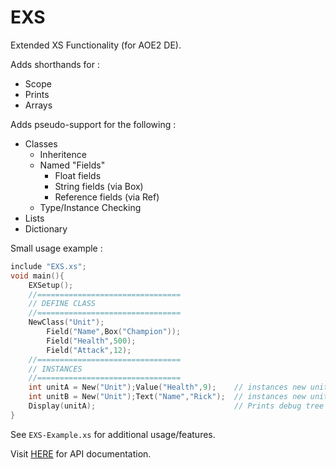 # EXS
  Extended XS Functionality (for AOE2 DE).
  
  Adds shorthands for :
  - Scope
  - Prints
  - Arrays
 
  Adds pseudo-support for the following : 
  - Classes
    - Inheritence
    - Named "Fields"
      - Float fields
      - String fields (via Box)
      - Reference fields (via Ref)
    - Type/Instance Checking
  - Lists
  - Dictionary

Small usage example :
```c
include "EXS.xs";
void main(){
    EXSetup();
    //================================
    // DEFINE CLASS
    //================================
    NewClass("Unit");
        Field("Name",Box("Champion"));
        Field("Health",500);
        Field("Attack",12);
    //================================
    // INSTANCES
    //================================
    int unitA = New("Unit");Value("Health",9);    // instances new unit; sets health value to 9
    int unitB = New("Unit");Text("Name","Rick");  // instances new unit; sets name field value to Rick
    Display(unitA);                               // Prints debug tree of fields and values.
}
```
  See `EXS-Example.xs` for additional usage/features.
  
  Visit [HERE](https://docs.google.com/document/d/1wJ5KqV6TUTh4YZcPssENHS7kWUfdQGROIn7bsE1lL9Y/edit#) for API documentation.

